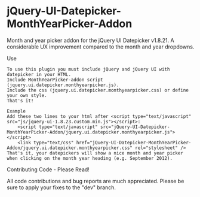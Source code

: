 jQuery-UI-Datepicker-MonthYearPicker-Addon
==========================================

Month and year picker addon for the jQuery UI Datepicker v1.8.21. A considerable UX improvement compared to the month and year dropdowns.

Use

    To use this plugin you must include jQuery and jQuery UI with datepicker in your HTML.
    Include MonthYearPicker-addon script (jquery.ui.datepicker.monthyearpicker.js).
    Include the css (jquery.ui.datepicker.monthyearpicker.css) or define your own style.
    That's it!
    
    Example
    Add these two lines to your html after <script type="text/javascript" src="js/jquery-ui-1.8.23.custom.min.js"></script>:
		<script type="text/javascript" src="jQuery-UI-Datepicker-MonthYearPicker-Addon/jquery.ui.datepicker.monthyearpicker.js"></script>
		<link type="text/css" href="jQuery-UI-Datepicker-MonthYearPicker-Addon/jquery.ui.datepicker.monthyearpicker.css" rel="stylesheet" />
    That's it, your datepickers will show a nice month and year picker when clicking on the month year heading (e.g. September 2012).

Contributing Code - Please Read!

All code contributions and bug reports are much appreciated. Please be sure to apply your fixes to the "dev" branch.
